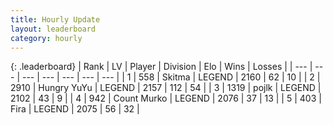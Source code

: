 ```yaml
---
title: Hourly Update
layout: leaderboard
category: hourly
---
```


{: .leaderboard}
| Rank | LV | Player | Division | Elo | Wins | Losses |
| --- | --- | --- | --- | --- | --- | --- |
| <span data-change="0">1</span> | 558 | <span title="ID: 402846">Skitma</span> | LEGEND | <span data-change="0">2160</span> | <span data-change="0">62</span> | <span data-change="0">10</span> |
| <span data-change="0">2</span> | 2910 | <span title="ID: 164871">Hungry YuYu</span> | LEGEND | <span data-change="0">2157</span> | <span data-change="0">112</span> | <span data-change="0">54</span> |
| <span data-change="0">3</span> | 1319 | <span title="ID: 4783">pojlk</span> | LEGEND | <span data-change="0">2102</span> | <span data-change="0">43</span> | <span data-change="0">9</span> |
| <span data-change="0">4</span> | 942 | <span title="ID: 498323">Count Murko</span> | LEGEND | <span data-change="0">2076</span> | <span data-change="0">37</span> | <span data-change="0">13</span> |
| <span data-change="1">5</span> | 403 | <span title="ID: 418447">Fira</span> | LEGEND | <span data-change="9">2075</span> | <span data-change="2">56</span> | <span data-change="0">32</span> |